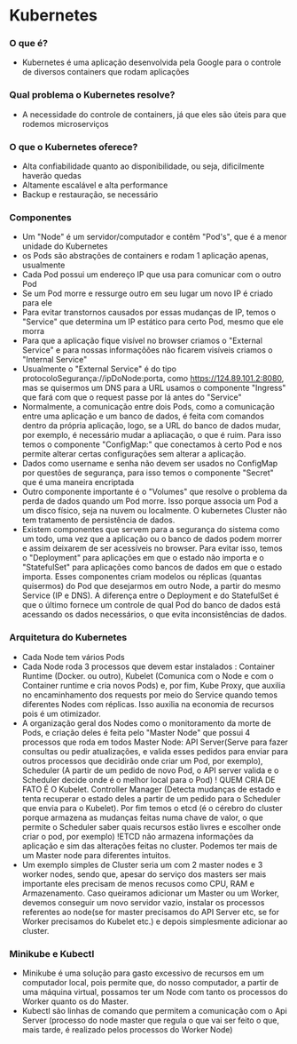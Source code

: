 # Kubernetes

### O que é?

- Kubernetes é uma aplicação desenvolvida pela Google para o controle de diversos containers que rodam aplicações

### Qual problema o Kubernetes resolve?

- A necessidade do controle de containers, já que eles são úteis para que rodemos microserviços 

### O que o Kubernetes oferece? 

- Alta confiabilidade quanto ao disponibilidade, ou seja, dificilmente haverão quedas
- Altamente escalável e alta performance
- Backup e restauração, se necessário

### Componentes

- Um "Node" é um servidor/computador e contêm "Pod's", que é a menor unidade do Kubernetes
- os Pods são abstrações de containers e rodam 1 aplicação apenas, usualmente
- Cada Pod possui um endereço IP que usa para comunicar com o outro Pod
- Se um Pod morre e ressurge outro em seu lugar um novo IP é criado para ele
- Para evitar transtornos causados por essas mudanças de IP, temos o "Service" que determina um IP estático para certo Pod,
    mesmo que ele morra
- Para que a aplicação fique visível no browser criamos o "External Service" e para nossas informaçõões não ficarem visíveis
    criamos o "Internal Service"
- Usualmente o "External Service" é do tipo protocoloSegurança://ipDoNode:porta, como https://124.89.101.2:8080, mas se quisermos
    um DNS para a URL usamos o componente "Ingress" que fará com que o request passe por lá antes do "Service"
- Normalmente, a comunicação entre dois Pods, como a comunicação entre uma aplicação e um banco de dados, é feita com comandos
    dentro da própria aplicação, logo, se a URL do banco de dados mudar, por exemplo, é necessário mudar a apliacação, o que é ruim. Para isso
    temos o componente "ConfigMap:" que conectamos à certo Pod e nos permite alterar certas configurações sem alterar a aplicação.
- Dados como username e senha não devem ser usados no ConfigMap por questões de segurança, para isso temos o componente "Secret"
    que é uma maneira encriptada
- Outro componente importante é o "Volumes" que resolve o problema da perda de dados quando um Pod morre. Isso porque associa um Pod 
    a um disco físico, seja na nuvem ou localmente. O kubernetes Cluster não tem tratamento de persistência de dados.
- Existem componentes que servem para a segurança do sistema como um todo, uma vez que a aplicação ou o banco de dados podem morrer
    e assim deixarem de ser acessíveis no browser. Para evitar isso, temos o "Deployment" para aplicações em que o estado não importa
    e o "StatefulSet" para aplicações como bancos de dados em que o estado importa. Esses componentes criam modelos ou réplicas
    (quantas quisermos) do Pod que desejarmos em outro Node, a partir do mesmo Service (IP e DNS). A diferença entre o Deployment
    e do StatefulSet é que o último fornece um controle de qual Pod do banco de dados está acessando os dados necessários, o que
    evita inconsistências de dados.

### Arquitetura do Kubernetes

- Cada Node tem vários Pods
- Cada Node roda 3 processos que devem estar instalados : Container Runtime (Docker. ou outro), Kubelet (Comunica com o Node e com
    o Container runtime e cria novos Pods) e, por fim, Kube Proxy, que auxilia no encaminhamento dos requests por meio do Service
    quando temos diferentes Nodes com réplicas. Isso auxilia na economia de recursos pois é um otimizador.
- A organização geral dos Nodes como o monitoramento da morte de Pods, e criação deles é feita pelo "Master Node" que possui 4 processos
    que roda em todos Master Node: API Server(Serve para fazer consultas ou pedir atualizações, e valida esses pedidos para enviar
    para outros processos que decidirão onde criar um Pod, por exemplo),  Scheduler (A partir de um pedido de novo Pod, o API server
    valida e o Scheduler decide onde é o melhor local para o Pod) ! QUEM CRIA DE FATO É O Kubelet. Controller Manager (Detecta mudanças
    de estado e tenta recuperar o estado deles a partir de um pedido para o Scheduler que envia para o Kubelet). Por fim temos o etcd 
    (é o cérebro do cluster porque armazena as mudanças feitas numa chave de valor, o que permite o Scheduler saber quais recursos
    estão livres e escolher onde criar o pod, por exemplo) !ETCD não armazena informações da aplicação e sim das alterações feitas 
    no cluster. Podemos ter mais de um Master node para diferentes intuitos.
- Um exemplo simples de Cluster seria um com 2 master nodes e 3 worker nodes, sendo que, apesar do serviço dos masters ser mais importante
    eles precisam de menos recusos como CPU, RAM e Armazenamento. Caso queiramos adicionar um Master ou um Worker, devemos conseguir
    um novo servidor vazio, instalar os processos referentes ao node(se for master precisamos do API Server etc, se for Worker precisamos
    do Kubelet etc.) e depois simplesmente adicionar ao cluster.

### Minikube e Kubectl

- Minikube é uma solução para gasto excessivo de recursos em um computador local, pois permite que, do nosso computador, a partir de uma 
máquina virtual, possamos ter um Node com tanto os processos do Worker quanto os do Master. 
- Kubectl são linhas de comando que permitem a comunicação com o Api Server (processo do node master que regula o que vai ser feito
    o que, mais tarde, é realizado pelos processos do Worker Node)

